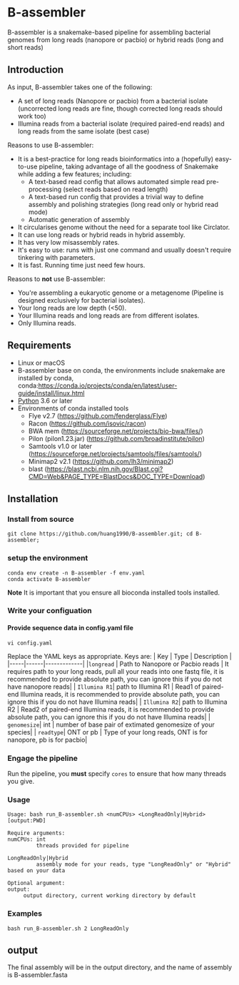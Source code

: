# B-assembler
B-assembler is a snakemake-based pipeline for assembling bacterial genomes from long reads (nanopore or pacbio) or hybrid reads (long and short reads)

## Introduction
As input, B-assembler takes one of the following:
* A set of long reads (Nanopore or pacbio) from a bacterial isolate (uncorrected long reads are fine, though corrected long reads should work too)
* Illumina reads from a bacterial isolate (required paired-end reads) and long reads from the same isolate (best case)

Reasons to use B-assembler:
* It is a best-practice for long reads bioinformatics into a (hopefully) easy-to-use pipeline, taking advantage of all the goodness of Snakemake while adding a few features; including:
  * A text-based read config that allows automated simple read pre-processing (select reads based on read length)
  * A text-based run config that provides a trivial way to define assembly and polishing strategies (long read only or hybrid read mode)
  * Automatic generation of assembly 
* It circularises genome without the need for a separate tool like Circlator.
* It can use long reads or hybrid reads in hybrid assembly.
* It has very low misassembly rates.
* It's easy to use: runs with just one command and usually doesn't require tinkering with parameters.
* It is fast. Running time just need few hours.

Reasons to __not__ use B-assembler:
* You're assembling a eukaryotic genome or a metagenome (Pipeline is designed exclusively for bacterial isolates).
* Your long reads are low depth (<50).
* Your Illumina reads and long reads are from different isolates.
* Only Illumina reads.

## Requirements
* Linux or macOS
* B-assembler base on conda, the environments include snakemake are installed by conda, conda:https://conda.io/projects/conda/en/latest/user-guide/install/linux.html 
* [Python](https://www.python.org/) 3.6 or later
* Environments of conda installed tools
  * Flye v2.7 (https://github.com/fenderglass/Flye)
  * Racon (https://github.com/isovic/racon)
  * BWA mem (https://sourceforge.net/projects/bio-bwa/files/)
  * Pilon (pilon1.23.jar) (https://github.com/broadinstitute/pilon)
  * Samtools v1.0 or later (https://sourceforge.net/projects/samtools/files/samtools/)
  * Minimap2 v2.1 (https://github.com/lh3/minimap2)
  * blast (https://blast.ncbi.nlm.nih.gov/Blast.cgi?CMD=Web&PAGE_TYPE=BlastDocs&DOC_TYPE=Download)
## Installation

### Install from source

```
git clone https://github.com/huang1990/B-assembler.git; cd B-assembler;
```

### setup the environment

```
conda env create -n B-assembler -f env.yaml
conda activate B-assembler
```
**Note** It is important that you ensure all bioconda installed tools installed.

### Write your configuation
#### Provide sequence data in config.yaml file
```
vi config.yaml
```

Replace the YAML keys as appropriate. Keys are:
| Key | Type | Description | 
|-----|------|-------------|
|`longread` | Path to Nanopore or Pacbio reads | It requires path to your long reads, pull all your reads into one fastq file, it is recommended to provide absolute path, you can ignore this if you do not have nanopore reads|
| `Illumina R1`| path to Illumina R1 | Read1 of paired-end Illumina reads, it is recommended to provide absolute path, you can ignore this if you do not have Illumina reads|
| `Illumina R2`| path to Illumina R2 | Read2 of paired-end Illumina reads, it is recommended to provide absolute path, you can ignore this if you do not have Illumina reads|
| `genomesize`| int | number of base pair of extimated genomesize of your species|
| `readtype`| ONT or pb | Type of your long reads, ONT is for nanopore, pb is for pacbio|

### Engage the pipeline
Run the pipeline, you **must** specify `cores` to ensure that how many threads you give. 

### Usage
```
Usage: bash run_B-assembler.sh <numCPUs> <LongReadOnly|Hybrid> [output:PWD]

Require arguments:
numCPUs: int
         threads provided for pipeline

LongReadOnly|Hybrid
         assembly mode for your reads, type "LongReadOnly" or "Hybrid" based on your data

Optional argument:
output:
	 output directory, current working directory by default

```
### Examples
```
bash run_B-assembler.sh 2 LongReadOnly
```
## output

The final assembly will be in the output directory, and the name of assembly is B-assembler.fasta

